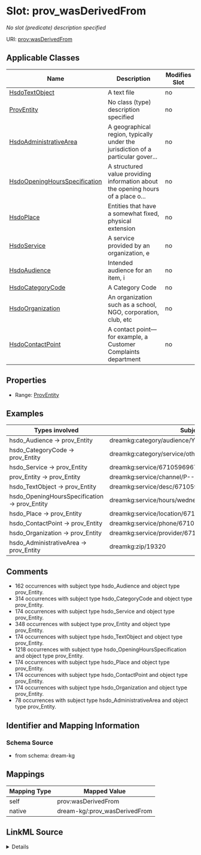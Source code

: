 

# Slot: prov_wasDerivedFrom


_No slot (predicate) description specified_





URI: [prov:wasDerivedFrom](http://www.w3.org/ns/prov#wasDerivedFrom)



<!-- no inheritance hierarchy -->





## Applicable Classes

| Name | Description | Modifies Slot |
| --- | --- | --- |
| [HsdoTextObject](../classes/HsdoTextObject.md) | A text file |  no  |
| [ProvEntity](../classes/ProvEntity.md) | No class (type) description specified |  no  |
| [HsdoAdministrativeArea](../classes/HsdoAdministrativeArea.md) | A geographical region, typically under the jurisdiction of a particular gover... |  no  |
| [HsdoOpeningHoursSpecification](../classes/HsdoOpeningHoursSpecification.md) | A structured value providing information about the opening hours of a place o... |  no  |
| [HsdoPlace](../classes/HsdoPlace.md) | Entities that have a somewhat fixed, physical extension |  no  |
| [HsdoService](../classes/HsdoService.md) | A service provided by an organization, e |  no  |
| [HsdoAudience](../classes/HsdoAudience.md) | Intended audience for an item, i |  no  |
| [HsdoCategoryCode](../classes/HsdoCategoryCode.md) | A Category Code |  no  |
| [HsdoOrganization](../classes/HsdoOrganization.md) | An organization such as a school, NGO, corporation, club, etc |  no  |
| [HsdoContactPoint](../classes/HsdoContactPoint.md) | A contact point&#x2014;for example, a Customer Complaints department |  no  |







## Properties

* Range: [ProvEntity](../classes/ProvEntity.md)






## Examples

| Types involved | Subject | Predicate | Object |
| --- | --- | --- | --- |
| hsdo_Audience → prov_Entity | dreamkg:category/audience/YoungAdults | prov:wasDerivedFrom | dreamkg:file/IJCAI/mappings/ontology.obda |
| hsdo_CategoryCode → prov_Entity | dreamkg:category/service/other/WeatherRelief | prov:wasDerivedFrom | dreamkg:file/IJCAI/mappings/ontology.obda |
| hsdo_Service → prov_Entity | dreamkg:service/6710596967858176 | prov:wasDerivedFrom | dreamkg:file/IJCAI/mappings/ontology.obda |
| prov_Entity → prov_Entity | dreamkg:service/channel/P--6710596967858176 | prov:wasDerivedFrom | dreamkg:file/IJCAI/mappings/ontology.obda |
| hsdo_TextObject → prov_Entity | dreamkg:service/desc/6710596967858176 | prov:wasDerivedFrom | dreamkg:file/IJCAI/mappings/ontology.obda |
| hsdo_OpeningHoursSpecification → prov_Entity | dreamkg:service/hours/wednesday/6710596967858176 | prov:wasDerivedFrom | dreamkg:file/IJCAI/mappings/ontology.obda |
| hsdo_Place → prov_Entity | dreamkg:service/location/6710596967858176 | prov:wasDerivedFrom | dreamkg:file/IJCAI/mappings/ontology.obda |
| hsdo_ContactPoint → prov_Entity | dreamkg:service/phone/6710596967858176 | prov:wasDerivedFrom | dreamkg:file/IJCAI/mappings/ontology.obda |
| hsdo_Organization → prov_Entity | dreamkg:service/provider/6710596967858176 | prov:wasDerivedFrom | dreamkg:file/IJCAI/mappings/ontology.obda |
| hsdo_AdministrativeArea → prov_Entity | dreamkg:zip/19320 | prov:wasDerivedFrom | dreamkg:file/IJCAI/mappings/ontology.obda |


## Comments

* 162 occurrences with subject type hsdo_Audience and object type prov_Entity.
* 314 occurrences with subject type hsdo_CategoryCode and object type prov_Entity.
* 174 occurrences with subject type hsdo_Service and object type prov_Entity.
* 348 occurrences with subject type prov_Entity and object type prov_Entity.
* 174 occurrences with subject type hsdo_TextObject and object type prov_Entity.
* 1218 occurrences with subject type hsdo_OpeningHoursSpecification and object type prov_Entity.
* 174 occurrences with subject type hsdo_Place and object type prov_Entity.
* 174 occurrences with subject type hsdo_ContactPoint and object type prov_Entity.
* 174 occurrences with subject type hsdo_Organization and object type prov_Entity.
* 78 occurrences with subject type hsdo_AdministrativeArea and object type prov_Entity.

## Identifier and Mapping Information







### Schema Source


* from schema: dream-kg




## Mappings

| Mapping Type | Mapped Value |
| ---  | ---  |
| self | prov:wasDerivedFrom |
| native | dream-kg/:prov_wasDerivedFrom |




## LinkML Source

<details>
```yaml
name: prov_wasDerivedFrom
description: No slot (predicate) description specified
comments:
- 162 occurrences with subject type hsdo_Audience and object type prov_Entity.
- 314 occurrences with subject type hsdo_CategoryCode and object type prov_Entity.
- 174 occurrences with subject type hsdo_Service and object type prov_Entity.
- 348 occurrences with subject type prov_Entity and object type prov_Entity.
- 174 occurrences with subject type hsdo_TextObject and object type prov_Entity.
- 1218 occurrences with subject type hsdo_OpeningHoursSpecification and object type
  prov_Entity.
- 174 occurrences with subject type hsdo_Place and object type prov_Entity.
- 174 occurrences with subject type hsdo_ContactPoint and object type prov_Entity.
- 174 occurrences with subject type hsdo_Organization and object type prov_Entity.
- 78 occurrences with subject type hsdo_AdministrativeArea and object type prov_Entity.
examples:
- description: hsdo_Audience → prov_Entity
  object:
    example_object: dreamkg:file/IJCAI/mappings/ontology.obda
    example_object_type: prov_Entity
    example_predicate: prov:wasDerivedFrom
    example_subject: dreamkg:category/audience/YoungAdults
    example_subject_type: hsdo_Audience
- description: hsdo_CategoryCode → prov_Entity
  object:
    example_object: dreamkg:file/IJCAI/mappings/ontology.obda
    example_object_type: prov_Entity
    example_predicate: prov:wasDerivedFrom
    example_subject: dreamkg:category/service/other/WeatherRelief
    example_subject_type: hsdo_CategoryCode
- description: hsdo_Service → prov_Entity
  object:
    example_object: dreamkg:file/IJCAI/mappings/ontology.obda
    example_object_type: prov_Entity
    example_predicate: prov:wasDerivedFrom
    example_subject: dreamkg:service/6710596967858176
    example_subject_type: hsdo_Service
- description: prov_Entity → prov_Entity
  object:
    example_object: dreamkg:file/IJCAI/mappings/ontology.obda
    example_object_type: prov_Entity
    example_predicate: prov:wasDerivedFrom
    example_subject: dreamkg:service/channel/P--6710596967858176
    example_subject_type: prov_Entity
- description: hsdo_TextObject → prov_Entity
  object:
    example_object: dreamkg:file/IJCAI/mappings/ontology.obda
    example_object_type: prov_Entity
    example_predicate: prov:wasDerivedFrom
    example_subject: dreamkg:service/desc/6710596967858176
    example_subject_type: hsdo_TextObject
- description: hsdo_OpeningHoursSpecification → prov_Entity
  object:
    example_object: dreamkg:file/IJCAI/mappings/ontology.obda
    example_object_type: prov_Entity
    example_predicate: prov:wasDerivedFrom
    example_subject: dreamkg:service/hours/wednesday/6710596967858176
    example_subject_type: hsdo_OpeningHoursSpecification
- description: hsdo_Place → prov_Entity
  object:
    example_object: dreamkg:file/IJCAI/mappings/ontology.obda
    example_object_type: prov_Entity
    example_predicate: prov:wasDerivedFrom
    example_subject: dreamkg:service/location/6710596967858176
    example_subject_type: hsdo_Place
- description: hsdo_ContactPoint → prov_Entity
  object:
    example_object: dreamkg:file/IJCAI/mappings/ontology.obda
    example_object_type: prov_Entity
    example_predicate: prov:wasDerivedFrom
    example_subject: dreamkg:service/phone/6710596967858176
    example_subject_type: hsdo_ContactPoint
- description: hsdo_Organization → prov_Entity
  object:
    example_object: dreamkg:file/IJCAI/mappings/ontology.obda
    example_object_type: prov_Entity
    example_predicate: prov:wasDerivedFrom
    example_subject: dreamkg:service/provider/6710596967858176
    example_subject_type: hsdo_Organization
- description: hsdo_AdministrativeArea → prov_Entity
  object:
    example_object: dreamkg:file/IJCAI/mappings/ontology.obda
    example_object_type: prov_Entity
    example_predicate: prov:wasDerivedFrom
    example_subject: dreamkg:zip/19320
    example_subject_type: hsdo_AdministrativeArea
from_schema: dream-kg
rank: 1000
slot_uri: prov:wasDerivedFrom
alias: prov_wasDerivedFrom
domain_of:
- hsdo_AdministrativeArea
- hsdo_Audience
- hsdo_CategoryCode
- hsdo_ContactPoint
- hsdo_OpeningHoursSpecification
- hsdo_Organization
- hsdo_Place
- hsdo_Service
- hsdo_TextObject
- prov_Entity
range: prov_Entity

```
</details>